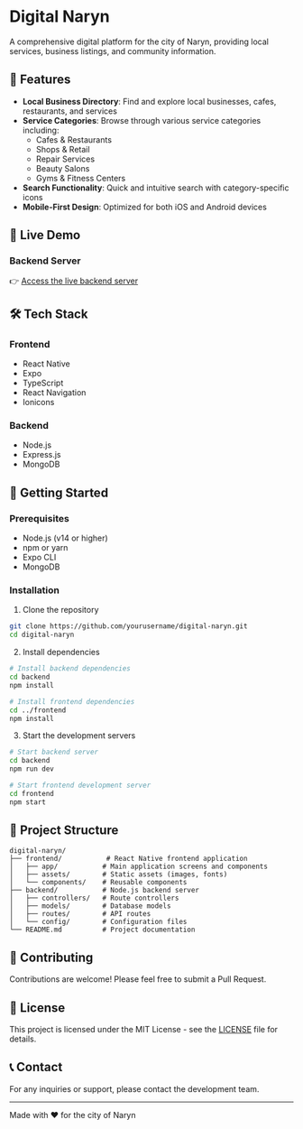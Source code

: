 # Digital Naryn

A comprehensive digital platform for the city of Naryn, providing local services, business listings, and community information.

## 🌟 Features

- **Local Business Directory**: Find and explore local businesses, cafes, restaurants, and services
- **Service Categories**: Browse through various service categories including:
  - Cafes & Restaurants
  - Shops & Retail
  - Repair Services
  - Beauty Salons
  - Gyms & Fitness Centers
- **Search Functionality**: Quick and intuitive search with category-specific icons
- **Mobile-First Design**: Optimized for both iOS and Android devices

## 🚀 Live Demo

### Backend Server

👉 [Access the live backend server](http://157.230.109.162:8000/)

## 🛠️ Tech Stack

### Frontend

- React Native
- Expo
- TypeScript
- React Navigation
- Ionicons

### Backend

- Node.js
- Express.js
- MongoDB

## 📱 Getting Started

### Prerequisites

- Node.js (v14 or higher)
- npm or yarn
- Expo CLI
- MongoDB

### Installation

1. Clone the repository

```bash
git clone https://github.com/yourusername/digital-naryn.git
cd digital-naryn
```

2. Install dependencies

```bash
# Install backend dependencies
cd backend
npm install

# Install frontend dependencies
cd ../frontend
npm install
```

3. Start the development servers

```bash
# Start backend server
cd backend
npm run dev

# Start frontend development server
cd frontend
npm start
```

## 📝 Project Structure

```
digital-naryn/
├── frontend/           # React Native frontend application
│   ├── app/           # Main application screens and components
│   ├── assets/        # Static assets (images, fonts)
│   └── components/    # Reusable components
├── backend/           # Node.js backend server
│   ├── controllers/   # Route controllers
│   ├── models/        # Database models
│   ├── routes/        # API routes
│   └── config/        # Configuration files
└── README.md          # Project documentation
```

## 🤝 Contributing

Contributions are welcome! Please feel free to submit a Pull Request.

## 📄 License

This project is licensed under the MIT License - see the [LICENSE](LICENSE) file for details.

## 📞 Contact

For any inquiries or support, please contact the development team.

---

Made with ❤️ for the city of Naryn
